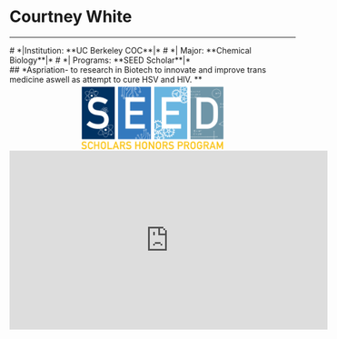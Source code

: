 # Courtney White
<hr>
# *|Institution: **UC Berkeley COC**|*
# *| Major: **Chemical Biology**|*
# *| Programs: **SEED Scholar**|* <br>
## *Aspriation- to research in Biotech to innovate and improve trans medicine aswell as attempt to cure HSV and HIV. **
 <img src="./SeedLogo.png" style="width:50%; margin:auto; display:block">
<iframe width="560" height="315" src="https://www.youtube.com/embed/AcOp-w4aFjo" title="YouTube video player" frameborder="0" allow="accelerometer; autoplay; clipboard-write; encrypted-media; gyroscope; picture-in-picture; web-share" allowfullscreen></iframe>

